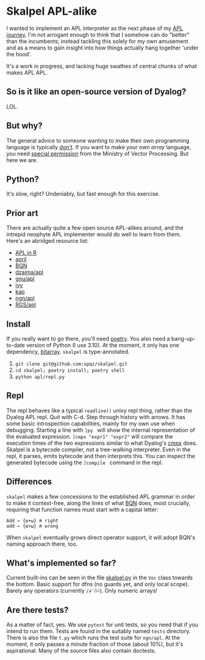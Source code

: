 # Skalpel APL-alike

I wanted to implement an APL interpreter as the next phase of my [APL journey](https://xpqz.github.io/learnapl). I'm not arrogant enough to think that I somehow can do "better" than the incumbents; instead tackling this solely for my own amusement and as a means to gain insight into how things actually hang together 'under the hood'.

It's a work in progress, and lacking huge swathes of central chunks of what makes APL APL.

## So is it like an open-source version of Dyalog?

LOL. 

## But why?

The general advice to someone wanting to make their own programming language is typically [don't](https://blog.dhsdevelopments.com/dont-write-a-programming-language). If you want to make your own _array_ language, you need [special permission](https://ngn.codeberg.page/funny/reg.html) from the Ministry of Vector Processing. But here we are.

## Python?

It's slow, right? Undeniably, but fast enough for this exercise. 

## Prior art

There are actually quite a few open source APL-alikes around, and the intrepid neophyte APL implementer would do well to learn from them. Here's an abridged resource list:

* [APL in R](https://bookdown.org/jandeleeuw6/apl/core.html)
* [april](https://github.com/phantomics/april)
* [BQN](https://github.com/dzaima/CBQN)
* [dzaima/apl](https://github.com/dzaima/APL)
* [gnu/apl](https://www.gnu.org/software/apl/)
* [ivy](https://github.com/robpike/ivy)
* [kap](https://github.com/lokedhs/array)
* [ngn/apl](https://github.com/abrudz/ngn-apl)
* [RGS/apl](https://mathspp.com/blog/lsbasi-apl-part1)

## Install

If you really want to go there, you'll need [poetry](https://python-poetry.org/). You also need a bang-up-to-date version of Python (I use 3.10). At the moment, it only has one dependency, [bitarray](https://pypi.org/project/bitarray/). `skalpel` is type-annotated.

1. `git clone git@github.com:xpqz/skalpel.git`
2. `cd skalpel; poetry install; poetry shell`
3. `python apl/repl.py`

## Repl

The repl behaves like a typical `readline()` unixy repl thing, rather than the Dyalog APL repl. Quit with C-d. Step through history with arrows. It has some basic introspection capabilities, mainly for my own use when debugging. Starting a line with `]py ` will show the internal representation of the evaluated expression. `]cmpx "expr1" "expr2"` will compare the execution times of the two expressions similar to what Dyalog's [cmpx](https://dfns.dyalog.com/n_cmpx.htm) does. Skalpel is a bytecode compiler, not a tree-walking interpreter. Even in the repl, it parses, emits bytecode and then interprets this. You can inspect the generated bytecode using the `]compile ` command in the repl.

## Differences

`skalpel` makes a few concessions to the established APL grammar in order to make it context-free, along the lines of what [BQN](https://mlochbaum.github.io/BQN/spec/grammar.html) does, most crucially, requiring that function names must start with a capital letter:

```apl
Add ← {⍺+⍵} ⍝ right
add ← {⍺+⍵} ⍝ wrong
```

When `skalpel` eventually grows direct operator support, it will adopt BQN's naming approach there, too. 

## What's implemented so far?

Current built-ins can be seen in the file [skalpel.py](https://github.com/xpqz/skalpel/blob/main/apl/skalpel.py) in the `Voc` class towards the bottom. Basic support for dfns (no guards yet, and only local scope). Barely any operators (currently `/⌿¨⍥⍨`). Only numeric arrays!

## Are there tests? 

As a matter of fact, yes. We use `pytest` for unit tests, so you need that if you intend to run them. Tests are found in the suitably named `tests` directory. There is also the file `t.py` which runs the test suite for `ngn/apl`. At the moment, it only passes a minute fraction of those (about 10%), but it's aspirational. Many of the source files also contain doctests.
